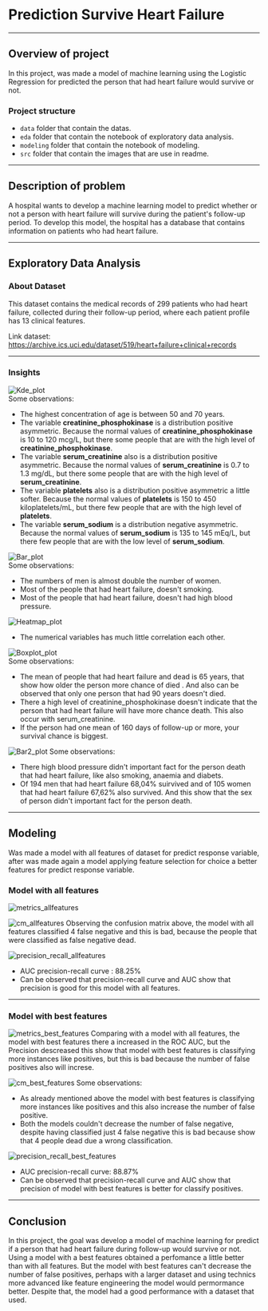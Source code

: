 # Prediction Survive Heart Failure
---
## Overview of project
In this project, was made a model of machine learning using the Logistic Regression for predicted the person that had heart failure would survive or not.

### Project structure
- `data` folder that contain the datas.
- `eda` folder that contain the notebook of exploratory data analysis.
- `modeling` folder that contain the notebook of modeling.
- `src` folder that contain the images that are use in readme.
---
## Description of problem
A hospital wants to develop a machine learning model to predict whether or not a person with heart failure will survive during the patient's follow-up period. To develop this model, the hospital has a database that contains information on patients who had heart failure.

---
## Exploratory Data Analysis

### About Dataset

This dataset contains the medical records of 299 patients who had heart failure, collected during their follow-up period, where each patient profile has 13 clinical features.

Link dataset: https://archive.ics.uci.edu/dataset/519/heart+failure+clinical+records

---
### Insights

![Kde_plot](src/kde_plot.png)  
Some observations:
- The highest concentration of age is between 50 and 70 years.
- The variable **creatinine_phosphokinase** is a distribution positive asymmetric. Because the normal values of **creatinine_phosphokinase** is 10 to 120 mcg/L, but there some people that are with the high level of **creatinine_phosphokinase**.
- The variable **serum_creatinine** also is a distribution positive asymmetric. Because the normal values of **serum_creatinine** is 0.7 to 1.3 mg/dL, but there some people that are with the high level of **serum_creatinine**.
- The variable **platelets** also is a distribution positive asymmetric a little softer. Because the normal values of **platelets** is 150 to 450 kiloplatelets/mL, but there few people that are with the high level of **platelets**.
- The variable **serum_sodium** is a distribution negative asymmetric. Because the normal values of **serum_sodium** is 135 to 145 mEq/L, but there few people that are with the low level of **serum_sodium**.  


![Bar_plot](src/bar_plot.png)  
Some observations:
- The numbers of men is almost double the number of women.
- Most of the people that had heart failure, doesn't smoking.
- Most of the people that had heart failure, doesn't had high blood pressure.

![Heatmap_plot](src/heatmap_plot.png)
- The numerical variables has much little correlation each other.

![Boxplot_plot](src/boxplot_plot.png)  
Some observations:
- The mean of people that had heart failure and dead is 65 years, that show how older the person more chance of died . And also can be observed that only one person that had 90 years doesn't died.
- There a high level of creatinine_phosphokinase doesn't indicate that the person that had heart failure will have more chance death. This also occur with serum_creatinine.
- If the person had one mean of 160 days of follow-up or more, your survival chance is biggest.

![Bar2_plot](src/bar2_plot.png)
Some observations:
- There high blood pressure didn't important fact for the person death that had heart failure, like also smoking, anaemia and diabets.
- Of 194 men that had heart failure 68,04% suirvived and of 105 women that had heart failure 67,62% also survived. And this show that the sex of person didn't important fact for the person death.

---
## Modeling
Was made a model with all features of dataset for predict response variable, after was made again a model applying feature selection for choice a better features for predict response variable.

### Model with all features

![metrics_allfeatures](src/metrics_all_features.png)

![cm_allfeatures](src/cm_all_features.png)
Observing the confusion matrix above, the model with all features classified 4 false negative and this is bad, because the people that were classified as false negative dead.

![precision_recall_allfeatures](src/precision_recall_all_features.png)

- AUC precision-recall curve : 88.25%  
- Can be observed that precision-recall curve and AUC show that precision is good for this model with all features.

---
### Model with best features

![metrics_best_features](src/metrics_best_features.png)
Comparing with a model with all features, the model with best features there a increased in the ROC AUC, but the Precision descreased this show that model with best features is classifying more instances like positives, but this is bad because the number of false positives also will increse.

![cm_best_features](src/cm_best_features.png)
Some observations:
- As already mentioned above the model with best features is classifying more instances like positives and this also increase the number of false positive.
- Both the models couldn't decrease the number of false negative, despite having classified just 4 false negative this is bad because show that 4 people dead due a wrong classification.

![precision_recall_best_features](src/precision_recall_best_features.png)

- AUC precision-recall curve: 88.87%
- Can be observed that precision-recall curve and AUC show that precision of model with best features is better for classify positives.

---
## Conclusion
In this project, the goal was develop a model of machine learning for predict if a person that had heart failure during follow-up would survive or not. Using a model with a best features obtained a perfomance a little better than with all features. But the model with best features can't decrease the number of false positives, perhaps with a larger dataset and using technics more advanced like feature engineering the model would permormance better. Despite that, the model had a good performance with a dataset that used.